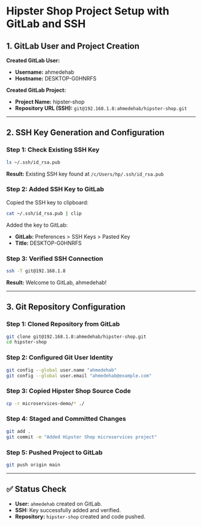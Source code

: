 # Hipster Shop Project Setup with GitLab and SSH

## 1. GitLab User and Project Creation

**Created GitLab User:**  
- **Username:** ahmedehab  
- **Hostname:** DESKTOP-G0HNRFS  

**Created GitLab Project:**  
- **Project Name:** hipster-shop  
- **Repository URL (SSH):** `git@192.168.1.8:ahmedehab/hipster-shop.git`

---

## 2. SSH Key Generation and Configuration

### Step 1: Check Existing SSH Key
```bash
ls ~/.ssh/id_rsa.pub
```
**Result:** Existing SSH key found at `/c/Users/hp/.ssh/id_rsa.pub`

### Step 2: Added SSH Key to GitLab
Copied the SSH key to clipboard:
```bash
cat ~/.ssh/id_rsa.pub | clip
```
Added the key to GitLab:
- **GitLab:** Preferences > SSH Keys > Pasted Key  
- **Title:** DESKTOP-G0HNRFS

### Step 3: Verified SSH Connection
```bash
ssh -T git@192.168.1.8
```
**Result:** Welcome to GitLab, ahmedehab!

---

## 3. Git Repository Configuration

### Step 1: Cloned Repository from GitLab
```bash
git clone git@192.168.1.8:ahmedehab/hipster-shop.git
cd hipster-shop
```

### Step 2: Configured Git User Identity
```bash
git config --global user.name "ahmedehab"
git config --global user.email "ahmedehab@example.com"
```

### Step 3: Copied Hipster Shop Source Code
```bash
cp -r microservices-demo/* ./
```

### Step 4: Staged and Committed Changes
```bash
git add .
git commit -m "Added Hipster Shop microservices project"
```

### Step 5: Pushed Project to GitLab
```bash
git push origin main
```

---

## ✅ Status Check
- **User:** `ahmedehab` created on GitLab.  
- **SSH:** Key successfully added and verified.  
- **Repository:** `hipster-shop` created and code pushed.  

